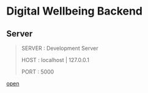 # Digital Wellbeing Backend

## Server

> SERVER : Development Server
>
> HOST : localhost | 127.0.0.1
>
> PORT : 5000

[open](http://localhost:5000)
